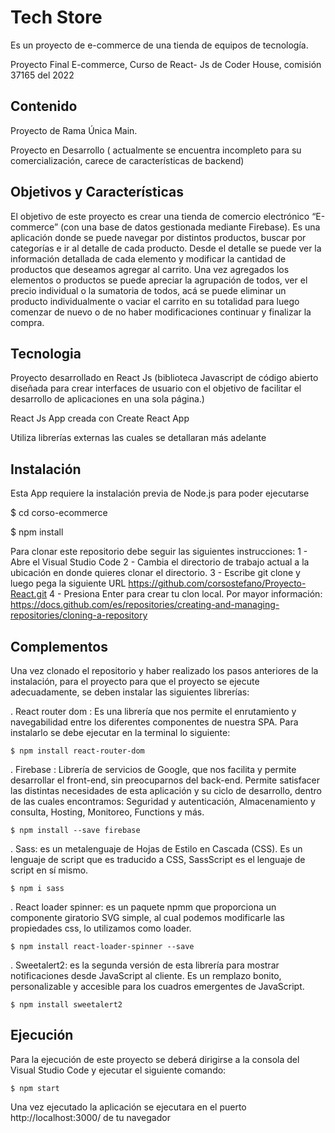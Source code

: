 # Tech Store

Es un proyecto de e-commerce de una tienda  de  equipos de tecnología.

Proyecto Final E-commerce, Curso de React- Js de Coder House, comisión 37165 del 2022


## Contenido

Proyecto de Rama Única Main.

Proyecto en Desarrollo ( actualmente se encuentra incompleto para su comercialización, carece de        características de backend)



## Objetivos y Características

El objetivo de este proyecto es crear una tienda de comercio electrónico “E-commerce” (con una base de datos gestionada mediante Firebase). Es una aplicación donde se puede navegar por distintos productos, buscar por categorías e ir al detalle de cada producto. Desde el detalle se puede ver la información detallada de cada elemento y modificar la cantidad de productos que deseamos agregar al carrito. Una vez agregados los elementos o productos se puede apreciar la agrupación de todos, ver el precio individual o la sumatoria de todos, acá se puede eliminar un producto individualmente o vaciar el carrito en su totalidad para luego comenzar de nuevo o de no haber modificaciones continuar y finalizar la compra. 

## Tecnologia

Proyecto desarrollado en React Js (biblioteca Javascript de código abierto diseñada para crear interfaces de usuario con el objetivo de facilitar el desarrollo de aplicaciones en una sola página.)

React Js App creada con Create React App

Utiliza librerías externas las cuales se detallaran más adelante 

## Instalación

Esta App requiere la instalación previa de Node.js para poder ejecutarse

$ cd corso-ecommerce

$ npm install

Para clonar este repositorio debe seguir las siguientes instrucciones:
1 - Abre el Visual Studio Code
2 - Cambia el directorio de trabajo actual a la ubicación en donde quieres clonar el directorio.
3 - Escribe git clone y luego pega la siguiente URL https://github.com/corsostefano/Proyecto-React.git
4 - Presiona Enter para crear tu clon local.
Por mayor información: https://docs.github.com/es/repositories/creating-and-managing-repositories/cloning-a-repository


## Complementos

Una vez clonado el repositorio y haber realizado los pasos anteriores de la instalación, para el proyecto  para que el proyecto se ejecute adecuadamente, se deben instalar las siguientes librerías:

. React router dom : Es una librería que nos permite el enrutamiento y navegabilidad entre los diferentes componentes de nuestra SPA. Para instalarlo se debe ejecutar en la terminal lo siguiente:

    $ npm install react-router-dom

. Firebase : Librería de servicios de Google, que nos facilita y permite desarrollar el front-end, sin preocuparnos del back-end. Permite satisfacer las distintas necesidades de esta aplicación y su ciclo de desarrollo, dentro de las cuales encontramos: Seguridad y autenticación, Almacenamiento y consulta, Hosting, Monitoreo, Functions y más.

	$ npm install --save firebase

.   Sass: es un metalenguaje de Hojas de Estilo en Cascada (CSS). Es un lenguaje de script que es traducido a CSS, SassScript es el lenguaje de script en sí mismo.

	$ npm i sass

. React loader spinner: es un paquete npmm que proporciona un componente giratorio SVG simple, al cual podemos modificarle las propiedades css, lo utilizamos como loader.

    $ npm install react-loader-spinner --save

. Sweetalert2: es la segunda versión de esta librería para mostrar notificaciones desde JavaScript al cliente. Es un remplazo bonito, personalizable y accesible para los cuadros emergentes de JavaScript.

	$ npm install sweetalert2


## Ejecución

Para la ejecución de este proyecto se deberá dirigirse a la consola del Visual Studio Code y ejecutar el siguiente comando:

	$ npm start

Una vez ejecutado la aplicación se ejecutara en el puerto http://localhost:3000/ de tu navegador



